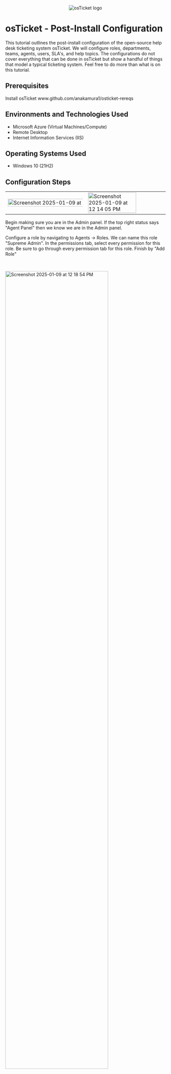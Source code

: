 
<p align="center">
<img src="https://i.imgur.com/Clzj7Xs.png" alt="osTicket logo"/>
</p>

<h1>osTicket - Post-Install Configuration</h1>
This tutorial outlines the post-install configuration of the open-source help desk ticketing system osTicket. We will configure roles, departments, teams, agents, users, SLA's, and help topics. The configurations do not cover everything that can be done in osTicket but show a handful of things that model a typical ticketing system. Feel free to do more than what is on this tutorial.<br />
<h2>Prerequisites</h2>
<p>Install osTicket www.github.com/anakamura1/osticket-rereqs</p>
<h2>Environments and Technologies Used</h2>

- Microsoft Azure (Virtual Machines/Compute)
- Remote Desktop
- Internet Information Services (IIS)

<h2>Operating Systems Used </h2>

- Windows 10</b> (21H2)

<h2>Configuration Steps</h2>

<table>
  <tr>
    <td>
      <img height="170%" width="170%" alt="Screenshot 2025-01-09 at 12 13 56 PM" src="https://github.com/user-attachments/assets/a317421d-f8a0-4cca-af5f-501cfeb7cf47" />
    </td>
    <td>
      <img height="80% width="80%" alt="Screenshot 2025-01-09 at 12 14 05 PM" src="https://github.com/user-attachments/assets/91cf7736-f7d6-4108-b2c0-c3d6b2b94024" />
    </td>
    </tr>
    </table>

</p>
<p>
  Begin making sure you are in the Admin panel. If the top right status says "Agent Panel" then we know we are in the Admin panel. 
</p>
<p>Configure a role by navigating to Agents -> Roles. We can name this role "Supreme Admin". In the permissions tab, select every permission for this role. Be sure to go through every permission tab for this role. Finish by "Add Role"
</p>
<br />

<P><img height="80%" width="80%" alt="Screenshot 2025-01-09 at 12 18 54 PM" src="https://github.com/user-attachments/assets/298e1c41-38de-4fb2-9491-789f1a1e6f32" />
</P>
<p>
  Configure departments by navigating to Agents -> Departments. Select Top Level Department and name the department System Administrators.
</p>
<br />

<p>
<img height="80%" width="80%" alt="Screenshot 2025-01-09 at 12 21 50 PM" src="https://github.com/user-attachments/assets/39965334-7138-4e52-97a8-c39122adb031" />
</p>
<p>
Configure teams by navigating to Agents -> Teams. We can name this team "Mobile Banking". After we create some agents, they can be added to this team.
</p>
<br />

<p>
  <table>
    <tr>
      <td>
          <img width="962" alt="Screenshot 2025-01-09 at 12 24 56 PM" src="https://github.com/user-attachments/assets/b04af488-fc77-4d58-b276-b85edc2afb4b" />
      </td>
      <td>
      <img width="957" alt="Screenshot 2025-01-09 at 12 25 23 PM" src="https://github.com/user-attachments/assets/8cddaac9-48dd-450e-a5bd-e4c86b0aeaea" />
      </td>
    </tr>
  </table>
</p>
<p>
  Configure a few agents by navigating to Agents -> Add New. We can create a new agent and set their login credentials by clicking "set password".
</p>
<p>We can give this agent a department and assign this agent the Supreme Admin role we created earlier. In the Permissions and Teams tab, we can give our agent all permissions and assign her to the "Mobile Banking" team.</p>
<br />

<table><tr>
  <td><img height="140%" width="140%" alt="Screenshot 2025-01-09 at 12 27 55 PM" src="https://github.com/user-attachments/assets/7414042f-a91f-46f0-9a5a-9ae6aa960742" />
</td>
  <td><img height="160%" width="160%" alt="Screenshot 2025-01-09 at 12 28 59 PM" src="https://github.com/user-attachments/assets/0d0c4c7a-e075-4950-a449-eaea902c5f11" />
</td>
</tr></table>
<p>
Configure another agent and assign this agent the Support role in the Access tab with All Access. Choose what permissions he can have in the Permissions tab. I recommend giving him permissions to at least work tickets for our Ticket Life Cycle Simulation project.</p>
<br />

<table>
  <tr>
    <td>
<img width="958" alt="Screenshot 2025-01-09 at 12 32 01 PM" src="https://github.com/user-attachments/assets/3673e93f-6ca5-4aac-94a5-35b0e76ad750" />
    </td>
    <td>
<img width="961" alt="Screenshot 2025-01-09 at 12 32 48 PM" src="https://github.com/user-attachments/assets/d9f075d4-edb5-4172-9080-852c41ac436d" />
    </td>
  </tr>
</table>
<p>
  Configure a few users by navigating to Agent Panel -> Users -> Add New. 
</p>
<br />

<table>
  <tr>
    <td><img width="959" alt="Screenshot 2025-01-09 at 12 34 31 PM" src="https://github.com/user-attachments/assets/fe2f73ed-660c-425d-871c-b20d639634fe" />
</td>
    <td>
      <img width="958" alt="Screenshot 2025-01-09 at 12 35 55 PM" src="https://github.com/user-attachments/assets/cb0ba52a-ff97-4c60-a1be-33eb87345c4c" />
    </td>
  </tr>
</table>
<p>
Configure SLA's by navigating to Manage -> SLA
</p>
  <p>
    Configure a few different SLAs with various schedules and grace periods. These will be used in our Ticket Life Cycle lab to determine the urgency of various tickets. 
  </p>
  <br>
  
<img height="80%" width="80%" alt="Screenshot 2025-01-09 at 12 41 08 PM" src="https://github.com/user-attachments/assets/424541a1-a478-4258-b481-1b0f9e9e418d" />
<p> Configure Help Topics by navigating to Manage -> Help Topics. Their priorities and various other items can be configured in the New ticket options tab.
</p>

<p>Several help topics can be created.</p>
  <p>
    <img height="80%" width="80%" alt="Screenshot 2025-01-09 at 12 48 32 PM" src="https://github.com/user-attachments/assets/7cbcf56e-496e-45a1-ab14-1dd33439d0a0" />

  </p>
  <P>A sample of various help topics.</P>

**This completes our configuration lab. See the Ticket Life Cycle Simulation lab next!**


